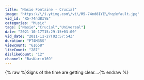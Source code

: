 ```yaml
---
title: "Nasio Fontaine - Crucial"
image: "https:\/\/i.ytimg.com\/vi\/R5-74nd8IYE\/hqdefault.jpg"
vid_id: "R5-74nd8IYE"
categories: "Music"
tags: ["Nasio","Crucial","Universal"]
date: "2021-10-17T15:29:15+03:00"
vid_date: "2011-11-27T02:57:54Z"
duration: "PT4M35S"
viewcount: "61658"
likeCount: "287"
dislikeCount: "12"
channel: "RasKarim169"
---
```

{% raw %}Signs of the time are getting clear....{% endraw %}
